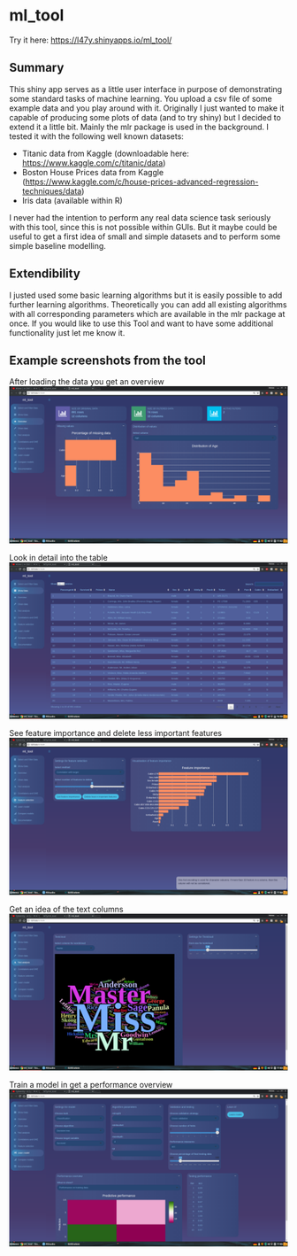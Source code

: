 # ml_tool

Try it here: https://l47y.shinyapps.io/ml_tool/

## Summary
This shiny app serves as a little user interface in purpose of demonstrating some standard tasks of machine learning. You upload a csv file of some example data and you play around with it. Originally I just wanted to make it capable of producing some plots of data (and to try shiny) but I decided to extend it a little bit. Mainly the mlr package is used in the background. I tested it with the following well known datasets: 
* Titanic data from Kaggle (downloadable here: https://www.kaggle.com/c/titanic/data)
* Boston House Prices data from Kaggle (https://www.kaggle.com/c/house-prices-advanced-regression-techniques/data)
* Iris data (available within R)         

I never had the intention to perform any real data science task seriously with this tool, since this is not possible within GUIs. But it maybe could be useful to get a first idea of small and simple datasets and to perform some simple baseline modelling. 

## Extendibility
I justed used some basic learning algorithms but it is easily possible to add further learning algorithms. Theoretically you can add all existing algorithms with all corresponding parameters which are available in the mlr package at once. If you would like to use this Tool and want to have some additional functionality just let me know it. 

## Example screenshots from the tool 
After loading the data you get an overview
![Alt text](https://github.com/l47y/ml_tool/blob/master/images/overview.png "Optional title")

Look in detail into the table
![Alt text](https://github.com/l47y/ml_tool/blob/master/images/viewtable.png "Optional title")

See feature importance and delete less important features
![Alt text](https://github.com/l47y/ml_tool/blob/master/images/featureselection.png "Optional title")

Get an idea of the text columns
![Alt text](https://github.com/l47y/ml_tool/blob/master/images/text.png "Optional title")

Train a model in get a performance overview
![Alt text](https://github.com/l47y/ml_tool/blob/master/images/learn.png "Optional title")
